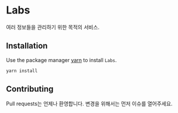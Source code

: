 # Labs

여러 정보들을 관리하기 위한 목적의 서비스.

## Installation

Use the package manager [yarn](https://yarnpkg.com/) to install `Labs`.

```bash
yarn install
```

## Contributing
Pull requests는 언제나 환영합니다. 변경을 위해서는 먼저 이슈를 열어주세요.

